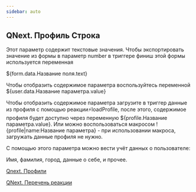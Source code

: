 ```yaml
---
sidebar: auto
---
```


## QNext. Профиль Строка

Этот параметр содержит текстовые значения. Чтобы экспортировать значение из формы в параметр number в триггере финиш этой формы используется переменная 

${form.data.Название поля.text}

Чтобы отобразить содержимое параметра воспользуйтесь переменной ${user.data.Название параметра.value}

Чтобы отобразить содержимое параметра загрузите в триггер данные из профиля с помощью реакции⚡️loadProfile, после этого, содержимое профиля будет доступно через переменную ${profile.Название параметра.value}. Или можно воспользоваться макросом !{profile|name:Название параметра} - при использовании макроса, загружать данные профиля не нужно.

С помощью этого параметра можно вести учёт данных о пользователе:

Имя, фамилия, город, данные о себе, и прочее.



[Qnext. Профили](/docs-test/ph/QNext-admin-profile-about-04-25)

[QNext. Перечень реакции](/docs-test/ph/QNext-admin-reaction-about-05-01)